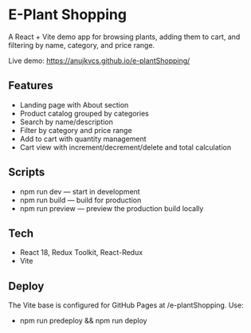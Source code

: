 # E-Plant Shopping

A React + Vite demo app for browsing plants, adding them to cart, and filtering by name, category, and price range.

Live demo: https://anujkvcs.github.io/e-plantShopping/

## Features
- Landing page with About section
- Product catalog grouped by categories
- Search by name/description
- Filter by category and price range
- Add to cart with quantity management
- Cart view with increment/decrement/delete and total calculation

## Scripts
- npm run dev — start in development
- npm run build — build for production
- npm run preview — preview the production build locally

## Tech
- React 18, Redux Toolkit, React-Redux
- Vite

## Deploy
The Vite base is configured for GitHub Pages at /e-plantShopping. Use:
- npm run predeploy && npm run deploy
